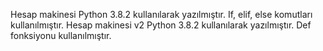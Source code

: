 Hesap makinesi Python 3.8.2 kullanılarak yazılmıştır. If, elif, else komutları kullanılmıştır.
Hesap makinesi v2 Python 3.8.2 kullanılarak yazılmıştır. Def fonksiyonu kullanılmıştır.

